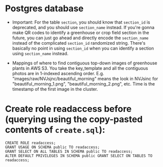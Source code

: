 # Postgres database
* Important: For the table `section`, you should know that `section_id` is deprecated, and you should use `section_name` instead. If you're gonna make QR codes to identify a greenhouse or crop field section in the future, you can just go ahead and directly encode the `section_name` instead of the complicated `section_id` randomized string. There's basically no point in using `section_id` when you can identify a section using `section_name` instead.

* Mappings of where to find contiguous top-down images of greenhouse plants in AWS S3. You take the key_template and all the contiguous photos are in 1-indexed ascending order. E.g. "images/raw/NVJsjnc/beautiful_morning" means the look in NVJsinc for "beautiful_morning_1.png", "beautiful_morning_2.png", etc. Time is the timestamp of the first image in the cluster.

# Create role readaccess before (querying using the copy-pasted contents of `create.sql`):
```
CREATE ROLE readaccess;
GRANT USAGE ON SCHEMA public TO readaccess;
GRANT SELECT ON ALL TABLES IN SCHEMA public TO readaccess;
ALTER DEFAULT PRIVILEGES IN SCHEMA public GRANT SELECT ON TABLES TO readaccess;
```